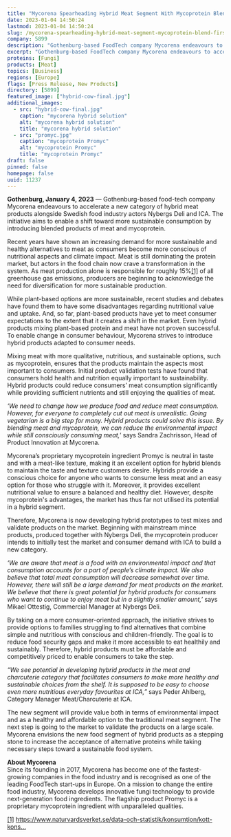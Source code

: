 ```yaml
---
title: "Mycorena Spearheading Hybrid Meat Segment With Mycoprotein Blend - First Commercial Product to Hit Shelves in Q4 2023   "
date: 2023-01-04 14:50:24
lastmod: 2023-01-04 14:50:24
slug: /mycorena-spearheading-hybrid-meat-segment-mycoprotein-blend-first-commercial-product-hit
company: 5899
description: "Gothenburg-based FoodTech company Mycorena endeavours to accelerate a new category of hybrid meat products alongside Swedish food industry actors Nybergs Deli and ICA."
excerpt: "Gothenburg-based FoodTech company Mycorena endeavours to accelerate a new category of hybrid meat products alongside Swedish food industry actors Nybergs Deli and ICA."
proteins: [Fungi]
products: [Meat]
topics: [Business]
regions: [Europe]
flags: [Press Release, New Products]
directory: [5899]
featured_image: ["hybrid-cow-final.jpg"]
additional_images:
  - src: "hybrid-cow-final.jpg"
    caption: "mycorena hybrid solution"
    alt: "mycorena hybrid solution"
    title: "mycorena hybrid solution"
  - src: "promyc.jpg"
    caption: "mycoprotein Promyc"
    alt: "mycoprotein Promyc"
    title: "mycoprotein Promyc"
draft: false
pinned: false
homepage: false
uuid: 11237
---
```

<p><strong>Gothenburg, January 4, 2023</strong> — Gothenburg-based food-tech company Mycorena endeavours to accelerate a new category of hybrid meat products alongside Swedish food industry actors Nybergs Deli and ICA. The initiative aims to enable a shift toward more sustainable consumption by introducing blended products of meat and mycoprotein.</p>
<p>Recent years have shown an increasing demand for more sustainable and healthy alternatives to meat as consumers become more conscious of nutritional aspects and climate impact. Meat is still dominating the protein market, but actors in the food chain now crave a transformation in the system. As meat production alone is responsible for roughly 15%<a href="#_ftn1">[1]</a> of all greenhouse gas emissions, producers are beginning to acknowledge the need for diversification for more sustainable production.</p>
<p>While plant-based options are more sustainable, recent studies and debates have found them to have some disadvantages regarding nutritional value and uptake. And, so far, plant-based products have yet to meet consumer expectations to the extent that it creates a shift in the market. Even hybrid products mixing plant-based protein and meat have not proven successful. To enable change in consumer behaviour, Mycorena strives to introduce hybrid products adapted to consumer needs.</p>
<p>Mixing meat with more qualitative, nutritious, and sustainable options, such as mycoprotein, ensures that the products maintain the aspects most important to consumers. Initial product validation tests have found that consumers hold health and nutrition equally important to sustainability. Hybrid products could reduce consumers’ meat consumption significantly while providing sufficient nutrients and still enjoying the qualities of meat.</p>
<p><em>‘We need to change how we produce food and reduce meat consumption. However, for everyone to completely cut out meat is unrealistic. Going vegetarian is a big step for many. Hybrid products could solve this issue. By blending meat and mycoprotein, we can reduce the environmental impact while still consciously consuming meat,</em>’ says Sandra Zachrisson, Head of Product Innovation at Mycorena.</p>
<p>Mycorena’s proprietary mycoprotein ingredient Promyc is neutral in taste and with a meat-like texture, making it an excellent option for hybrid blends to maintain the taste and texture customers desire. Hybrids provide a conscious choice for anyone who wants to consume less meat and an easy option for those who struggle with it. Moreover, it provides excellent nutritional value to ensure a balanced and healthy diet. However, despite mycoprotein's advantages, the market has thus far not utilised its potential in a hybrid segment.</p>
<p>Therefore, Mycorena is now developing hybrid prototypes to test mixes and validate products on the market. Beginning with mainstream mince products, produced together with Nybergs Deli, the mycoprotein producer intends to initially test the market and consumer demand with ICA to build a new category.</p>
<p><em>‘We are aware that meat is a food with an environmental impact and that consumption accounts for a part of people’s climate impact. We also believe that total meat consumption will decrease somewhat over time. However, there will still be a large demand for meat products on the market. We believe that there is great potential for hybrid products for consumers who want to continue to enjoy meat but in a slightly smaller amount,’</em> says Mikael Ottestig, Commercial Manager at Nybergs Deli.</p>
<p>By taking on a more consumer-oriented approach, the initiative strives to provide options to families struggling to find alternatives that combine simple and nutritious with conscious and children-friendly. The goal is to reduce food security gaps and make it more accessible to eat healthily and sustainably. Therefore, hybrid products must be affordable and competitively priced to enable consumers to take the step.</p>
<p><em>“We see potential in developing hybrid products in the meat and charcuterie category that facilitates consumers to make more healthy and sustainable choices from the shelf. It is supposed to be easy to choose even more nutritious everyday favourites at ICA,”</em> says Peder Ahlberg, Category Manager Meat/Charcuterie at ICA.</p>
<p>The new segment will provide value both in terms of environmental impact and as a healthy and affordable option to the traditional meat segment. The next step is going to the market to validate the products on a large scale. Mycorena envisions the new food segment of hybrid products as a stepping stone to increase the acceptance of alternative proteins while taking necessary steps toward a sustainable food system.</p>
<p><strong>About Mycorena</strong><br />
Since its founding in 2017, Mycorena has become one of the fastest-growing companies in the food industry and is recognised as one of the leading FoodTech start-ups in Europe. On a mission to change the entire food industry, Mycorena develops innovative fungi technology to provide next-generation food ingredients. The flagship product Promyc is a proprietary mycoprotein ingredient with unparalleled qualities.</p>
<p><a href="#_ftnref1">[1]</a> <a href="https://www.naturvardsverket.se/data-och-statistik/konsumtion/kott-konsumtion-per-person/">https://www.naturvardsverket.se/data-och-statistik/konsumtion/kott-kons…</a></p>

